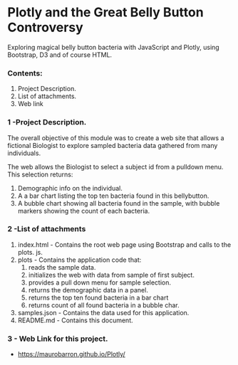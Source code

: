 # Plotly and the Great Belly Button Controversy
Exploring magical belly button bacteria with JavaScript and Plotly, using  Bootstrap, D3 and of course HTML.

### Contents: 

1. Project Description.
2. List of attachments.
3. Web link

### 1 -Project Description.  

The overall objective of this module was to create a web site that allows a fictional Biologist to explore sampled bacteria data gathered from many individuals.

The web allows the Biologist to select a subject id from a pulldown menu. This selection returns: 

1. Demographic info on the individual.
2. A a bar chart listing the top ten bacteria found in this bellybutton.
3. A  bubble chart showing all bacteria found in the sample, with bubble markers  showing the count of each bacteria. 

### 2 -List of attachments

1. index.html - Contains the root web page using Bootstrap and calls to the plots. js.
2. plots - Contains the application code that:
   1. reads the sample data.
   2. initializes the web with data from sample of first subject.
   3. provides a pull down menu for sample selection.
   4. returns the demographic data in a panel.
   5. returns the top ten found bacteria in a bar chart
   6. returns count of all found bacteria in a bubble char.
3. samples.json - Contains the data used for this application.
4. README.md - Contains this document.

### 3 - Web Link for this project.

- https://maurobarron.github.io/Plotly/